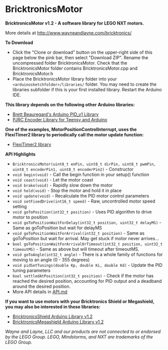 BricktronicsMotor
=================

**BricktronicsMotor v1.2 - A software library for LEGO NXT motors.**

More details at http://www.wayneandlayne.com/bricktronics/

**To Download**
* Click the "Clone or download" button on the upper-right side of this page below the pink bar, then select "Download ZIP". Rename the uncompressed folder BricktronicsMotor. Check that the BricktronicsMotor folder contains BricktronicsMotor.cpp and BricktronicsMotor.h
* Place the BricktronicsMotor library folder into your `<arduinosketchfolder>/libraries/` folder. You may need to create the libraries subfolder if this is your first installed library. Restart the Arduino IDE.

**This library depends on the following other Arduino libraries:**
* [Brett Beauregard's Arduino PID_v1 Library](https://github.com/br3ttb/Arduino-PID-Library/)
* [PJRC Encoder Library for Teensy and Arduino](https://www.pjrc.com/teensy/td_libs_Encoder.html)

**One of the examples, MotorPositionControlInterrupt, uses the FlexiTimer2 library to periodically call the motor update function:**
* [FlexiTimer2 library](https://github.com/wimleers/flexitimer2)

**API Highlights**
* `BricktronicsMotor(uint8_t enPin, uint8_t dirPin, uint8_t pwmPin, uint8_t encoderPin1, uint8_t encoderPin2)` - Constructor
* `void begin(void)` - Call the begin function in your setup() function
* `void coast(void)` - Let the motor coast
* `void brake(void)` - Rapidly slow down the motor
* `void hold(void)` - Stop the motor and hold it in place
* `void update(void)` - Recalculate the PID motor control parameters
* `void setFixedDrive(int16_t speed)` - Raw, uncontrolled motor speed setting
* `void goToPosition(int32_t position)` - Uses PID algorithm to drive motor to position
* `void goToPositionWaitForDelay(int32_t position, uint32_t delayMS)` - Same as goToPosition but wait for delayMS
* `void goToPositionWaitForArrival(int32_t position)` - Same as goToPosition but wait for arrival. May get stuck if motor never arrives...
* `bool goToPositionWaitForArrivalOrTimeout(int32_t position, uint32_t timeoutMS)` - Same as above but will timeout after timeoutMS.
* `void goToAngle(int32_t angle)` - There is a whole family of functions for moving to an angle (0 - 355 degrees)
* `void pidSetTunings(double Kp, double Ki, double Kd)` - Update the PID tuning parameters
* `bool settledAtPosition(int32_t position)` - Check if the motor has reached the desired position, accounting for PID output and a deadband around the desired position.
* More API details in [API.md](API.md)


**If you want to use motors with your Bricktronics Shield or Megashield, you may also be interested in these libraries:**
* [BricktronicsShield Arduino Library v1.2](https://github.com/wayneandlayne/BricktronicsShield)
* [BricktronicsMegashield Arduino Library v1.2](https://github.com/wayneandlayne/BricktronicsMegashield)

_Wayne and Layne, LLC and our products are not connected to or endorsed by the LEGO Group. LEGO, Mindstorms, and NXT are trademarks of the LEGO Group._

